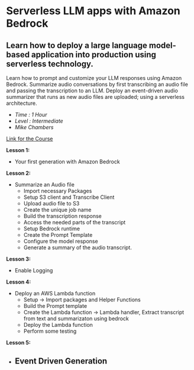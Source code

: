 # Serverless LLM apps with Amazon Bedrock

## Learn how to deploy a large language model-based application into production using serverless technology.

Learn how to prompt and customize your LLM responses using Amazon Bedrock.
Summarize audio conversations by first transcribing an audio file and passing the transcription to an LLM.
Deploy an event-driven audio summarizer that runs as new audio files are uploaded; using a serverless architecture.

- *Time : 1 Hour*
- *Level : Intermediate*
- *Mike Chambers*

[Link for the Course](https://www.deeplearning.ai/short-courses/serverless-llm-apps-amazon-bedrock/)

**Lesson 1:**
 - Your first generation with Amazon Bedrock
   
**Lesson 2:**
- Summarize an Audio file
  - Import necessary Packages
  - Setup S3 client and Transcribe Client
  - Upload audio file to S3
  - Create the unique job name
  - Build the transcription response
  - Access the needed parts of the transcript
  - Setup Bedrock runtime
  - Create the Prompt Template
  - Configure the model response
  - Generate a summary of the audio transcript.

**Lesson 3:**
- Enable Logging

**Lesson 4:**
- Deploy an AWS Lambda function
  - Setup -> Import packages and Helper Functions
  - Build the Prompt template
  - Create the Lambda function -> Lambda handler, Extract transcript from text and summarizaton using bedrock
  - Deploy the Lambda function
  - Perform some testing

**Lesson 5:**
- Event Driven Generation
  - 
